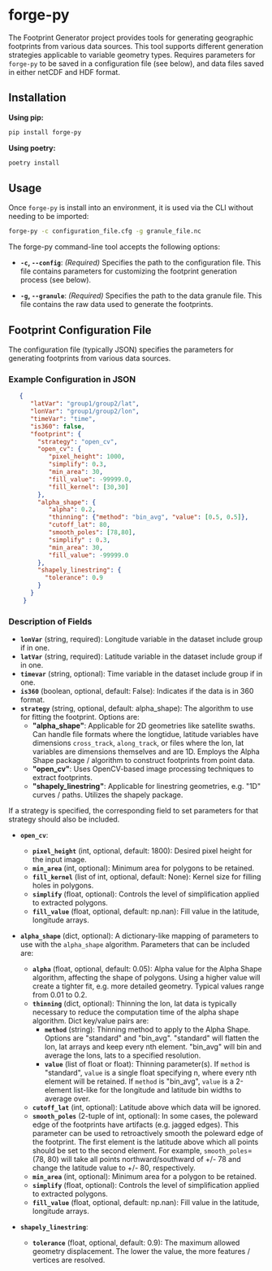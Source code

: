 # forge-py

The Footprint Generator project provides tools for generating geographic footprints from various data sources. This tool supports different generation strategies applicable to variable geometry types. Requires parameters for `forge-py` to be saved in a configuration file (see below), and data files saved in either netCDF and HDF format.

## Installation

**Using pip:**

```bash
pip install forge-py
```

**Using poetry:**

```bash
poetry install
```

## Usage

Once `forge-py` is install into an environment, it is used via the CLI without needing to be imported:

```bash
forge-py -c configuration_file.cfg -g granule_file.nc
```

The forge-py command-line tool accepts the following options:

- **`-c`, `--config`**: _(Required)_ Specifies the path to the configuration file. This file contains parameters for customizing the footprint generation process (see below).

- **`-g`, `--granule`**: _(Required)_ Specifies the path to the data granule file. This file contains the raw data used to generate the footprints.


## Footprint Configuration File

The configuration file (typically JSON) specifies the parameters for generating footprints from various data sources.

### Example Configuration in JSON

```json
   {
      "latVar": "group1/group2/lat",
      "lonVar": "group1/group2/lon",
      "timeVar": "time",
      "is360": false,
      "footprint": {
        "strategy": "open_cv",
        "open_cv": {
           "pixel_height": 1000,
           "simplify": 0.3,
           "min_area": 30,
           "fill_value": -99999.0,
           "fill_kernel": [30,30]
        },
        "alpha_shape": {
           "alpha": 0.2,
           "thinning": {"method": "bin_avg", "value": [0.5, 0.5]},
           "cutoff_lat": 80,
           "smooth_poles": [78,80],
           "simplify" : 0.3,
           "min_area": 30,
           "fill_value": -99999.0
        },
        "shapely_linestring": {
          "tolerance": 0.9
        }
      }
    }
```

### Description of Fields

* **`lonVar`** (string, required): Longitude variable in the dataset include group if in one.
* **`latVar`** (string, required): Latitude variable in the dataset include group if in one.
* **`timevar`** (string, optional): Time variable in the dataset include group if in one.
* **`is360`** (boolean, optional, default: False): Indicates if the data is in 360 format.
* **`strategy`** (string, optional, default: alpha_shape): The algorithm to use for fitting the footprint. Options are:
  * **"alpha_shape"**: Applicable for 2D geometries like satellite swaths. Can handle file formats where the longtidue, latitude variables have dimensions `cross_track`, `along_track`, or files where the lon, lat variables are dimensions themselves and are 1D. Employs the Alpha Shape package / algorithm to construct footprints from point data.
  * **"open_cv"**: Uses OpenCV-based image processing techniques to extract footprints.
  * **"shapely_linestring"**: Applicable for linestring geometries, e.g. "1D" curves / paths. Utilizes the shapely package.

If a strategy is specified, the corresponding field to set parameters for that strategy should also be included.

* **`open_cv`**:
  * **`pixel_height`** (int, optional, default: 1800): Desired pixel height for the input image.
  * **`min_area`** (int, optional): Minimum area for polygons to be retained.
  * **`fill_kernel`** (list of int, optional, default: None): Kernel size for filling holes in polygons.
  * **`simplify`** (float, optional): Controls the level of simplification applied to extracted polygons.
  * **`fill_value`** (float, optional, default: np.nan): Fill value in the latitude, longitude arrays.

* **`alpha_shape`** (dict, optional): A dictionary-like mapping of parameters to use with the `alpha_shape` algorithm. Parameters that can be included are:
  * **`alpha`** (float, optional, default: 0.05): Alpha value for the Alpha Shape algorithm, affecting the shape of polygons. Using a higher value will create a tighter fit, e.g. more detailed geometry. Typical values range from 0.01 to 0.2. 
  * **`thinning`** (dict, optional): Thinning the lon, lat data is typically necessary to reduce the computation time of the alpha shape algorithm. Dict key/value pairs are:
    * **`method`** (string): Thinning method to apply to the Alpha Shape. Options are "standard" and "bin_avg". "standard" will flatten the lon, lat arrays and keep every nth element. "bin_avg" will bin and average the lons, lats to a specified resolution.
    * **`value`** (list of float or float): Thinning parameter(s). If `method` is "standard", `value` is a single float specifying n, where every nth element will be retained. If `method` is "bin_avg", `value` is a 2-element list-like for the longitude and latitude bin widths to average over.
  * **`cutoff_lat`** (int, optional): Latitude above which data will be ignored.
  * **`smooth_poles`** (2-tuple of int, optional): In some cases, the poleward edge of the footprints have artifacts (e.g. jagged edges). This parameter can be used to retroactively smooth the poleward edge of the footprint. The first element is the latitude above which all points should be set to the second element. For example, `smooth_poles`=(78, 80) will take all points northward/southward of +/- 78 and change the latitude value to +/- 80, respectively.
  * **`min_area`** (int, optional): Minimum area for a polygon to be retained.
  * **`simplify`** (float, optional): Controls the level of simplification applied to extracted polygons.
  * **`fill_value`** (float, optional, default: np.nan): Fill value in the latitude, longitude arrays.

* **`shapely_linestring`**:
  * **`tolerance`** (float, optional, default: 0.9): The maximum allowed geometry 
displacement. The lower the value, the more features / vertices are resolved.


